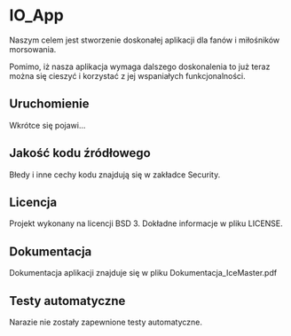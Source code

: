 # IO_App
Naszym celem jest stworzenie doskonałej aplikacji dla fanów i miłośników morsowania.

Pomimo, iż nasza aplikacja wymaga dalszego doskonalenia to już teraz można się cieszyć i korzystać z jej wspaniałych funkcjonalności.

## Uruchomienie

Wkrótce się pojawi...

## Jakość kodu źródłowego

Błedy i inne cechy kodu znajdują się w zakładce Security.

## Licencja

Projekt wykonany na licencji BSD 3.
Dokładne informacje w pliku LICENSE.

## Dokumentacja

Dokumentacja aplikacji znajduje się w pliku Dokumentacja_IceMaster.pdf

## Testy automatyczne

Narazie nie zostały zapewnione testy automatyczne.


